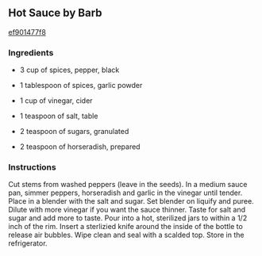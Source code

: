 ## Hot Sauce by Barb

[ef901477f8](http://www.food.com/recipe/hot-sauce-by-barb-101709)

### Ingredients

 - 3 cup of spices, pepper, black

 - 1 tablespoon of spices, garlic powder

 - 1 cup of vinegar, cider

 - 1 teaspoon of salt, table

 - 2 teaspoon of sugars, granulated

 - 2 teaspoon of horseradish, prepared

### Instructions

Cut stems from washed peppers (leave in the seeds). In a medium sauce pan, simmer peppers, horseradish and garlic in the vinegar until tender. Place in a blender with the salt and sugar. Set blender on liquify and puree. Dilute with more vinegar if you want the sauce thinner. Taste for salt and sugar and add more to taste. Pour into a hot, sterilized jars to within a 1/2 inch of the rim. Insert a sterlizied knife around the inside of the bottle to release air bubbles. Wipe clean and seal with a scalded top. Store in the refrigerator.